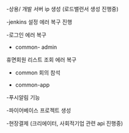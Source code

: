 -상용/ 개발 서버 ip 생성 (로드밸런서 생성 진행중)

-jenkins 설정 에러 복구 진행

-로그인 에러 복구

- common- admin

휴면회원 리스트 조회 에러 복구

- common 회의 참석

- common-app

-푸시알림 기능

-파이어베이스 프로젝트 생성

-현장결제 (크리에이터, 사회적기업 관련 api 진행중)
